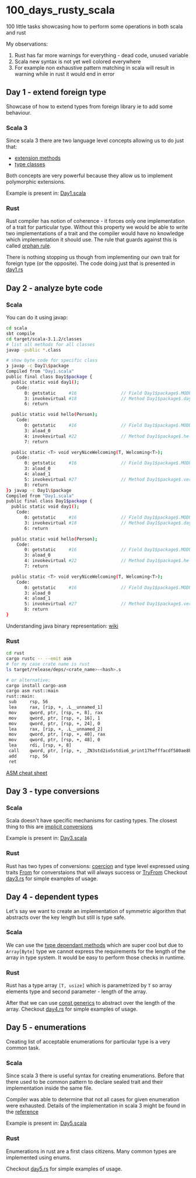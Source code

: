 # 100_days_rusty_scala

100 little tasks showcasing how to perform some operations in both scala and rust

My observations: 

1. Rust has far more warnings for everything - dead code, unused
   variable
2. Scala new syntax is not yet well colored everywhere
3. For example non exhaustive pattern matching in scala will result in
   warning while in rust it would end in error



## Day 1 - extend foreign type

Showcase of how to extend types from foreign library ie to add some
behaviour.

### Scala 3

Since scala 3 there are two language level concepts allowing us to do
just that:

- [extension methods](https://docs.scala-lang.org/scala3/book/ca-extension-methods.html)
- [type classes](https://docs.scala-lang.org/scala3/book/ca-type-classes.html)

Both concepts are very powerful because they allow us to implement
polymorphic extensions. 

Example is present in: [Day1.scala](scala/src/main/scala/Day1.scala)

### Rust

Rust compiler has notion of coherence - it forces only one implementation 
of a trait for particular type.
Without this property we would be able to write two implementations of a
trait and the compiler would
have no knowledge which implementation it should use.
The rule that guards against this is called [orphan
rule](https://github.com/Ixrec/rust-orphan-rules#what-are-the-orphan-rules).


There is nothing stopping us though from implementing
our own trait for foreign type (or the opposite).
The code doing just that is presented in
[day1.rs](./rust/examples/day1.rs)

## Day 2 - analyze byte code

### Scala

You can do it using javap:

```bash
cd scala
sbt compile
cd target/scala-3.1.2/classes
# list all methods for all classes
javap -public *.class  

# show byte code for specific class
❯ javap -c Day1\$package
Compiled from "Day1.scala"
public final class Day1$package {
  public static void day1();
    Code:
       0: getstatic     #16                 // Field Day1$package$.MODULE$:LDay1$package$;
       3: invokevirtual #18                 // Method Day1$package$.day1:()V
       6: return

  public static void hello(Person);
    Code:
       0: getstatic     #16                 // Field Day1$package$.MODULE$:LDay1$package$;
       3: aload_0
       4: invokevirtual #22                 // Method Day1$package$.hello:(LPerson;)V
       7: return

  public static <T> void veryNiceWelcoming(T, Welcoming<T>);
    Code:
       0: getstatic     #16                 // Field Day1$package$.MODULE$:LDay1$package$;
       3: aload_0
       4: aload_1
       5: invokevirtual #27                 // Method Day1$package$.veryNiceWelcoming:(Ljava/lang/Object;LWelcoming;)V
       8: return
}❯ javap -c Day1\$package
Compiled from "Day1.scala"
public final class Day1$package {
  public static void day1();
    Code:
       0: getstatic     #16                 // Field Day1$package$.MODULE$:LDay1$package$;
       3: invokevirtual #18                 // Method Day1$package$.day1:()V
       6: return

  public static void hello(Person);
    Code:
       0: getstatic     #16                 // Field Day1$package$.MODULE$:LDay1$package$;
       3: aload_0
       4: invokevirtual #22                 // Method Day1$package$.hello:(LPerson;)V
       7: return

  public static <T> void veryNiceWelcoming(T, Welcoming<T>);
    Code:
       0: getstatic     #16                 // Field Day1$package$.MODULE$:LDay1$package$;
       3: aload_0
       4: aload_1
       5: invokevirtual #27                 // Method Day1$package$.veryNiceWelcoming:(Ljava/lang/Object;LWelcoming;)V
       8: return
}
```

Understanding java binary representation:
[wiki](https://en.wikipedia.org/wiki/List_of_Java_bytecode_instructions)


### Rust 

```bash
cd rust
cargo rustc -- --emit asm
# for my case crate name is rust
ls target/release/deps/<crate_name>-<hash>.s

# or alternative:
cargo install cargo-asm
cargo asm rust::main
rust::main:
 sub     rsp, 56
 lea     rax, [rip, +, .L__unnamed_1]
 mov     qword, ptr, [rsp, +, 8], rax
 mov     qword, ptr, [rsp, +, 16], 1
 mov     qword, ptr, [rsp, +, 24], 0
 lea     rax, [rip, +, .L__unnamed_2]
 mov     qword, ptr, [rsp, +, 40], rax
 mov     qword, ptr, [rsp, +, 48], 0
 lea     rdi, [rsp, +, 8]
 call    qword, ptr, [rip, +, _ZN3std2io5stdio6_print17hefffacdf580ae8b0E@GOTPCREL]
 add     rsp, 56
 ret
```

[ASM cheat sheet](http://cs.brown.edu/courses/cs033/docs/guides/x64_cheatsheet.pdf)


## Day 3 - type conversions

### Scala

Scala doesn't have specific mechanisms for casting types.
The closest thing to this are [implicit conversions](https://docs.scala-lang.org/scala3/reference/contextual/conversions.html)

Example is present in: [Day3.scala](scala/src/main/scala/Day3.scala)


### Rust

Rust has two types of conversions: [coercion](https://web.mit.edu/rust-lang_v1.25/arch/amd64_ubuntu1404/share/doc/rust/html/book/first-edition/casting-between-types.html)
and type level expressed using traits [From](https://doc.rust-lang.org/std/convert/trait.From.html) for converstaions that will always success or 
[TryFrom](https://doc.rust-lang.org/stable/std/convert/trait.TryFrom.html)
Checkout [day3.rs](./rust/examples/day3.rs) for simple examples of usage.

## Day 4 - dependent types

Let's say we want to create an implementation of symmetric algorithm
that abstracts over the key length but still is type safe.

### Scala

We can use the [type dependant methods](https://blog.rockthejvm.com/scala-3-dependent-types/) which are super cool 
but due to `Array[Byte]` type we cannot express the requirements for the
length of the array in type system. It would be easy to perform those
checks in runtime.

### Rust

Rust has a type array `[T, usize]` which is parametrized by `T` so array
elements type and second parameter - length of the array. 

After that we can use [const generics](https://doc.rust-lang.org/reference/items/generics.html#const-generics) to abstract over the length of the array.
Checkout [day4.rs](./rust/examples/day4.rs) for simple examples of usage.


## Day 5 - enumerations

Creating list of acceptable enumerations for particular type is a very
common task.

### Scala

Since scala 3 there is useful syntax for creating enumerations. Before
that there used to be common pattern to declare sealed trait and their
implementation inside the same file.


Compiler was able to determine that not all cases for given enumeration
were exhausted. Details of the implementation in scala 3 might be found
in the [reference](https://docs.scala-lang.org/scala3/reference/enums/enums.html)

Example is present in: [Day5.scala](scala/src/main/scala/Day5.scala)

### Rust

Enumerations in rust are a first class citizens. Many common types are
implemented using enums.

Checkout [day5.rs](./rust/examples/day5.rs) for simple examples of usage.

